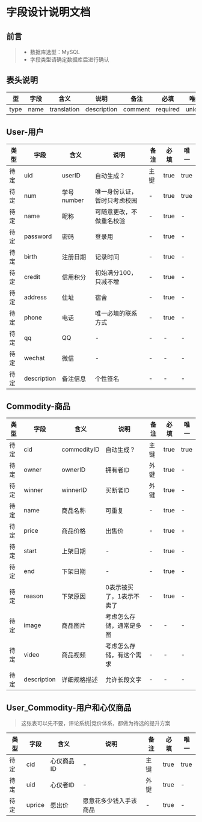 # 字段设计说明文档

## 前言

> * 数据库选型：MySQL
> * 字段类型请确定数据库后进行确认

## 表头说明

| 型 | 字段 | 含义 | 说明 | 备注 | 必填 | 唯一 |
| - | - | - | - | - | - | - |
| type | name | translation | description | comment | required | unique |

## User-用户

| 类型 | 字段 | 含义 | 说明 | 备注 | 必填 | 唯一 |
| - | - | - | - | - | - | - |
| 待定 | uid | userID | 自动生成？ | 主键 | true | true |
| 待定 | num | 学号number | 唯一身份认证，暂时只考虑校园 | - | true | true |
| 待定 | name | 昵称 | 可随意更改，不做重名校验 | - | true | - |
| 待定 | password | 密码 | 登录用 | - | true | - |
| 待定 | birth | 注册日期 | 记录时间 | - | true | - |
| 待定 | credit | 信用积分 | 初始满分100，只减不增 | - | true | - |
| 待定 | address | 住址 | 宿舍 | - | true | - |
| 待定 | phone | 电话 | 唯一必填的联系方式 | - | true | - |
| 待定 | qq | QQ | - | - | - | - |
| 待定 | wechat | 微信 | - | - | - | - |
| 待定 | description | 备注信息 | 个性签名 | - | - | - |



## Commodity-商品
| 类型 | 字段 | 含义 | 说明 | 备注 | 必填 | 唯一 |
| - | - | - | - | - | - | - |
| 待定 | cid | commodityID | 自动生成？ | 主键 | true | true |
| 待定 | owner | ownerID | 拥有者ID | 外键 | true | - |
| 待定 | winner | winnerID | 买断者ID | 外键 | true | - |
| 待定 | name | 商品名称 | 可重复 | - | true | - |
| 待定 | price | 商品价格 | 出售价 | - | true | - |
| 待定 | start | 上架日期 | - | - | true | - |
| 待定 | end | 下架日期 | - | - | true | - |
| 待定 | reason | 下架原因 | 0表示被买了，1表示不卖了 | - | true | - |
| 待定 | image | 商品图片 | 考虑怎么存储，通常是多图 | - | - | - |
| 待定 | video | 商品视频 | 考虑怎么存储，有这个需求 | - | - | - |
| 待定 | description | 详细规格描述 | 允许长段文字 | - | - | - |


## User_Commodity-用户和心仪商品

> 这张表可以先不要，评论系统|竞价体系，都做为待选的提升方案

| 类型 | 字段 | 含义 | 说明 | 备注 | 必填 | 唯一 |
| - | - | - | - | - | - | - |
| 待定 | cid | 心仪商品ID | - | 主键 | true | true |
| 待定 | uid | 心仪者ID | - | 外键 | true | - |
| 待定 | uprice | 愿出价 | 愿意花多少钱入手该商品 | - | true | - |
